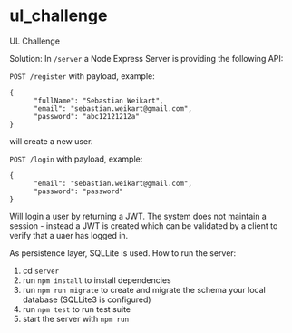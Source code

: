 # ul_challenge

UL Challenge

Solution:
In `/server` a Node Express Server is providing the following API:

`POST /register` with payload, example:

```
{
      "fullName": "Sebastian Weikart",
      "email": "sebastian.weikart@gmail.com",
      "password": "abc12121212a"
}
```

will create a new user.

`POST /login` with payload, example:

```
{
      "email": "sebastian.weikart@gmail.com",
      "password": "password"
}
```

Will login a user by returning a JWT.
The system does not maintain a session - instead a JWT is created which can be validated by a client to verify that a uaer has logged in.

As persistence layer, SQLLite is used.
How to run the server:

1.  cd `server`
1.  run `npm install` to install dependencies
1.  run `npm run migrate` to create and migrate the schema your local database (SQLLite3 is configured)
1.  run `npm test` to run test suite
1.  start the server with `npm run`
